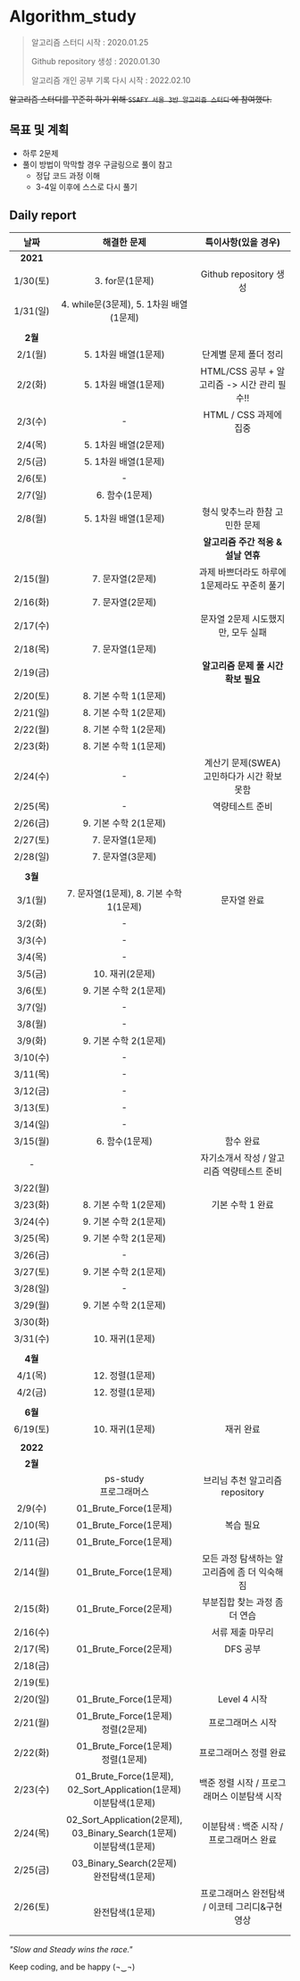 # Algorithm_study

> 알고리즘 스터디 시작 : 2020.01.25
>
> Github repository 생성 : 2020.01.30
>
> 알고리즘 개인 공부 기록 다시 시작 : 2022.02.10



~~알고리즘 스터디를 꾸준히 하기 위해 `SSAFY 서울 3반 알고리즘 스터디` 에 참여했다.~~



## 목표 및 계획

- 하루 2문제
- 풀이 방법이 막막할 경우 구글링으로 풀이 참고
  - 정답 코드 과정 이해
  - 3-4일 이후에 스스로 다시 풀기




## Daily report

|   날짜   |                         해결한 문제                          |               특이사항(있을 경우)               |
| :------: | :----------------------------------------------------------: | :---------------------------------------------: |
| **2021** |                                                              |                                                 |
| 1/30(토) |                       3. for문(1문제)                        |             Github repository 생성              |
| 1/31(일) |           4. while문(3문제), 5. 1차원 배열(1문제)            |                                                 |
|          |                                                              |                                                 |
| **2월**  |                                                              |                                                 |
| 2/1(월)  |                     5. 1차원 배열(1문제)                     |              단계별 문제 폴더 정리              |
| 2/2(화)  |                     5. 1차원 배열(1문제)                     |  HTML/CSS 공부 + 알고리즘 -> 시간 관리 필수!!   |
| 2/3(수)  |                              -                               |             HTML / CSS 과제에 집중              |
| 2/4(목)  |                     5. 1차원 배열(2문제)                     |                                                 |
| 2/5(금)  |                     5. 1차원 배열(1문제)                     |                                                 |
| 2/6(토)  |                              -                               |                                                 |
| 2/7(일)  |                        6. 함수(1문제)                        |                                                 |
| 2/8(월)  |                     5. 1차원 배열(1문제)                     |         형식 맞추느라 한참 고민한 문제          |
|          |                                                              |       **알고리즘 주간 적응 & 설날 연휴**        |
| 2/15(월) |                       7. 문자열(2문제)                       |  과제 바쁘더라도 하루에 1문제라도 꾸준히 풀기   |
| 2/16(화) |                       7. 문자열(2문제)                       |                                                 |
| 2/17(수) |                                                              |       문자열 2문제 시도했지만, 모두 실패        |
| 2/18(목) |                       7. 문자열(1문제)                       |                                                 |
| 2/19(금) |                                                              |       **알고리즘 문제 풀 시간 확보 필요**       |
| 2/20(토) |                    8. 기본 수학 1(1문제)                     |                                                 |
| 2/21(일) |                    8. 기본 수학 1(2문제)                     |                                                 |
| 2/22(월) |                    8. 기본 수학 1(2문제)                     |                                                 |
| 2/23(화) |                    8. 기본 수학 1(1문제)                     |                                                 |
| 2/24(수) |                              -                               |   계산기 문제(SWEA) 고민하다가 시간 확보 못함   |
| 2/25(목) |                              -                               |                 역량테스트 준비                 |
| 2/26(금) |                    9. 기본 수학 2(1문제)                     |                                                 |
| 2/27(토) |                       7. 문자열(1문제)                       |                                                 |
| 2/28(일) |                       7. 문자열(3문제)                       |                                                 |
|          |                                                              |                                                 |
| **3월**  |                                                              |                                                 |
| 3/1(월)  |           7. 문자열(1문제), 8. 기본 수학 1(1문제)            |                   문자열 완료                   |
| 3/2(화)  |                              -                               |                                                 |
| 3/3(수)  |                              -                               |                                                 |
| 3/4(목)  |                              -                               |                                                 |
| 3/5(금)  |                       10. 재귀(2문제)                        |                                                 |
| 3/6(토)  |                    9. 기본 수학 2(1문제)                     |                                                 |
| 3/7(일)  |                              -                               |                                                 |
| 3/8(월)  |                              -                               |                                                 |
| 3/9(화)  |                    9. 기본 수학 2(1문제)                     |                                                 |
| 3/10(수) |                              -                               |                                                 |
| 3/11(목) |                              -                               |                                                 |
| 3/12(금) |                              -                               |                                                 |
| 3/13(토) |                              -                               |                                                 |
| 3/14(일) |                              -                               |                                                 |
| 3/15(월) |                        6. 함수(1문제)                        |                    함수 완료                    |
|    -     |                                                              |   자기소개서 작성 / 알고리즘 역량테스트 준비    |
| 3/22(월) |                                                              |                                                 |
| 3/23(화) |                    8. 기본 수학 1(2문제)                     |                기본 수학 1 완료                 |
| 3/24(수) |                    9. 기본 수학 2(1문제)                     |                                                 |
| 3/25(목) |                    9. 기본 수학 2(1문제)                     |                                                 |
| 3/26(금) |                              -                               |                                                 |
| 3/27(토) |                    9. 기본 수학 2(1문제)                     |                                                 |
| 3/28(일) |                              -                               |                                                 |
| 3/29(월) |                    9. 기본 수학 2(1문제)                     |                                                 |
| 3/30(화) |                                                              |                                                 |
| 3/31(수) |                       10. 재귀(1문제)                        |                                                 |
|          |                                                              |                                                 |
| **4월**  |                                                              |                                                 |
| 4/1(목)  |                       12. 정렬(1문제)                        |                                                 |
| 4/2(금)  |                       12. 정렬(1문제)                        |                                                 |
|          |                                                              |                                                 |
| **6월**  |                                                              |                                                 |
| 6/19(토) |                       10. 재귀(1문제)                        |                    재귀 완료                    |
|          |                                                              |                                                 |
| **2022** |                                                              |                                                 |
| **2월**  |                                                              |                                                 |
|          |                  ps-study<br />프로그래머스                  |         브리님 추천 알고리즘 repository         |
| 2/9(수)  |                    01_Brute_Force(1문제)                     |                                                 |
| 2/10(목) |                    01_Brute_Force(1문제)                     |                    복습 필요                    |
| 2/11(금) |                    01_Brute_Force(1문제)                     |                                                 |
| 2/14(월) |                    01_Brute_Force(1문제)                     |  모든 과정 탐색하는 알고리즘에 좀 더 익숙해짐   |
| 2/15(화) |                    01_Brute_Force(2문제)                     |          부분집합 찾는 과정 좀 더 연습          |
| 2/16(수) |                                                              |                서류 제출 마무리                 |
| 2/17(목) |                    01_Brute_Force(2문제)                     |                    DFS 공부                     |
| 2/18(금) |                                                              |                                                 |
| 2/19(토) |                                                              |                                                 |
| 2/20(일) |                    01_Brute_Force(1문제)                     |                  Level 4 시작                   |
| 2/21(월) |            01_Brute_Force(1문제)<br />정렬(2문제)            |                프로그래머스 시작                |
| 2/22(화) |            01_Brute_Force(1문제)<br />정렬(1문제)            |             프로그래머스 정렬 완료              |
| 2/23(수) | 01_Brute_Force(1문제), 02_Sort_Application(1문제)<br />이분탐색(1문제) |   백준 정렬 시작 / 프로그래머스 이분탐색 시작   |
| 2/24(목) | 02_Sort_Application(2문제), 03_Binary_Search(1문제)<br />이분탐색(1문제) |    이분탐색 : 백준 시작 / 프로그래머스 완료     |
| 2/25(금) |         03_Binary_Search(2문제)<br />완전탐색(1문제)         |                                                 |
| 2/26(토) |                    <br />완전탐색(1문제)                     | 프로그래머스 완전탐색 / 이코테 그리디&구현 영상 |
|          |                                                              |                                                 |
|          |                                                              |                                                 |





*"Slow and Steady wins the race."* 

Keep coding, and be happy (¬‿¬)
